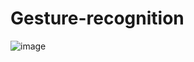 # Gesture-recognition
![image](https://github.com/user-attachments/assets/c911b136-360b-4148-88e7-f0023c59c409)
